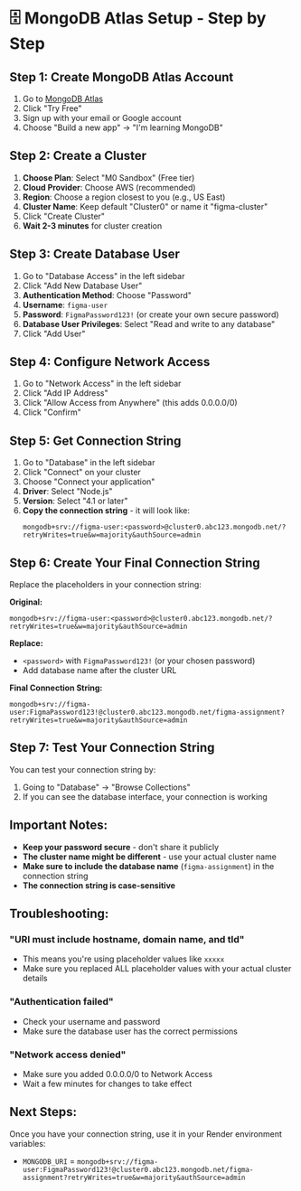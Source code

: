# 🗄️ MongoDB Atlas Setup - Step by Step

## Step 1: Create MongoDB Atlas Account

1. Go to [MongoDB Atlas](https://cloud.mongodb.com)
2. Click "Try Free" 
3. Sign up with your email or Google account
4. Choose "Build a new app" → "I'm learning MongoDB"

## Step 2: Create a Cluster

1. **Choose Plan**: Select "M0 Sandbox" (Free tier)
2. **Cloud Provider**: Choose AWS (recommended)
3. **Region**: Choose a region closest to you (e.g., US East)
4. **Cluster Name**: Keep default "Cluster0" or name it "figma-cluster"
5. Click "Create Cluster"
6. **Wait 2-3 minutes** for cluster creation

## Step 3: Create Database User

1. Go to "Database Access" in the left sidebar
2. Click "Add New Database User"
3. **Authentication Method**: Choose "Password"
4. **Username**: `figma-user`
5. **Password**: `FigmaPassword123!` (or create your own secure password)
6. **Database User Privileges**: Select "Read and write to any database"
7. Click "Add User"

## Step 4: Configure Network Access

1. Go to "Network Access" in the left sidebar
2. Click "Add IP Address"
3. Click "Allow Access from Anywhere" (this adds 0.0.0.0/0)
4. Click "Confirm"

## Step 5: Get Connection String

1. Go to "Database" in the left sidebar
2. Click "Connect" on your cluster
3. Choose "Connect your application"
4. **Driver**: Select "Node.js"
5. **Version**: Select "4.1 or later"
6. **Copy the connection string** - it will look like:
   ```
   mongodb+srv://figma-user:<password>@cluster0.abc123.mongodb.net/?retryWrites=true&w=majority&authSource=admin
   ```

## Step 6: Create Your Final Connection String

Replace the placeholders in your connection string:

**Original:**
```
mongodb+srv://figma-user:<password>@cluster0.abc123.mongodb.net/?retryWrites=true&w=majority&authSource=admin
```

**Replace:**
- `<password>` with `FigmaPassword123!` (or your chosen password)
- Add database name after the cluster URL

**Final Connection String:**
```
mongodb+srv://figma-user:FigmaPassword123!@cluster0.abc123.mongodb.net/figma-assignment?retryWrites=true&w=majority&authSource=admin
```

## Step 7: Test Your Connection String

You can test your connection string by:
1. Going to "Database" → "Browse Collections"
2. If you can see the database interface, your connection is working

## Important Notes:

- **Keep your password secure** - don't share it publicly
- **The cluster name might be different** - use your actual cluster name
- **Make sure to include the database name** (`figma-assignment`) in the connection string
- **The connection string is case-sensitive**

## Troubleshooting:

### "URI must include hostname, domain name, and tld"
- This means you're using placeholder values like `xxxxx`
- Make sure you replaced ALL placeholder values with your actual cluster details

### "Authentication failed"
- Check your username and password
- Make sure the database user has the correct permissions

### "Network access denied"
- Make sure you added 0.0.0.0/0 to Network Access
- Wait a few minutes for changes to take effect

## Next Steps:

Once you have your connection string, use it in your Render environment variables:
- `MONGODB_URI` = `mongodb+srv://figma-user:FigmaPassword123!@cluster0.abc123.mongodb.net/figma-assignment?retryWrites=true&w=majority&authSource=admin`
